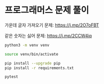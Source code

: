 # 프로그래머스 문제 풀이

가운데 글자 가져오기 문제: <https://j.mp/2O7oFBT>

같은 숫자는 싫어 문제: <https://j.mp/2CCW4iq>

```bash
python3 -m venv venv

source venv/bin/activate

pip install --upgrade pip
pip install -r requirements.txt

pytest
```
